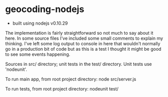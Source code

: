 geocoding-nodejs
================

- built using nodejs v0.10.29

The implementation is fairly straightforward so not much to say about it here.
In some source files I've included some small comments to explain my thinking.
I've left some log output to console in here that wouldn't normally go in a
production bit of code but as this is a test I thought it might be good to see
some events happening.

Sources in src/ directory; unit tests in the test/ directory. Unit tests use
'nodeunit'.

To run main app, from root project directory:
node src/server.js

To run tests, from root project directory:
nodeunit test/<testfile>


